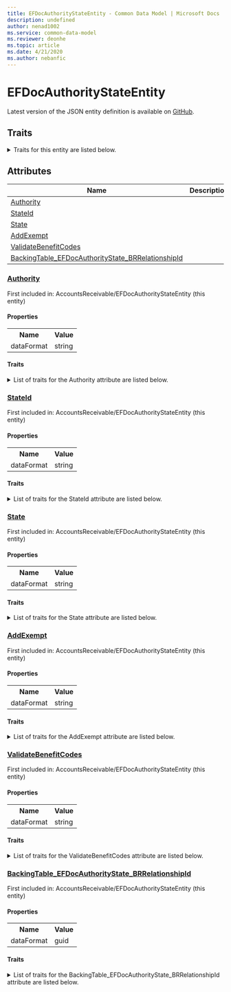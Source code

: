 ```yaml
---
title: EFDocAuthorityStateEntity - Common Data Model | Microsoft Docs
description: undefined
author: nenad1002
ms.service: common-data-model
ms.reviewer: deonhe
ms.topic: article
ms.date: 4/21/2020
ms.author: nebanfic
---
```


# EFDocAuthorityStateEntity

  
 Latest version of the JSON entity definition is available on <a href="https://github.com/Microsoft/CDM/tree/master/schemaDocuments/core/operationsCommon/Entities/Finance/AccountsReceivable/EFDocAuthorityStateEntity.cdm.json" target="_blank">GitHub</a>.  

## Traits

<details>
<summary>Traits for this entity are listed below.  
</summary>

**is.CDM.entityVersion**  
  <table><tr><th>Parameter</th><th>Value</th><th>Data type</th><th>Explanation</th></tr><tr><td>versionNumber</td><td>"1.0.0"</td><td>string</td><td>semantic version number of the entity</td></tr></table>

**is.application.releaseVersion**  
  <table><tr><th>Parameter</th><th>Value</th><th>Data type</th><th>Explanation</th></tr><tr><td>releaseVersion</td><td>"10.0.13.0"</td><td>string</td><td>semantic version number of the application introducing this entity</td></tr></table>

</details>

## Attributes

|Name|Description|First Included in Instance|
|---|---|---|
|[Authority](#Authority)||<a href="EFDocAuthorityStateEntity.md" target="_blank">AccountsReceivable/EFDocAuthorityStateEntity</a>|
|[StateId](#StateId)||<a href="EFDocAuthorityStateEntity.md" target="_blank">AccountsReceivable/EFDocAuthorityStateEntity</a>|
|[State](#State)||<a href="EFDocAuthorityStateEntity.md" target="_blank">AccountsReceivable/EFDocAuthorityStateEntity</a>|
|[AddExempt](#AddExempt)||<a href="EFDocAuthorityStateEntity.md" target="_blank">AccountsReceivable/EFDocAuthorityStateEntity</a>|
|[ValidateBenefitCodes](#ValidateBenefitCodes)||<a href="EFDocAuthorityStateEntity.md" target="_blank">AccountsReceivable/EFDocAuthorityStateEntity</a>|
|[BackingTable_EFDocAuthorityState_BRRelationshipId](#BackingTable_EFDocAuthorityState_BRRelationshipId)||<a href="EFDocAuthorityStateEntity.md" target="_blank">AccountsReceivable/EFDocAuthorityStateEntity</a>|

### <a href=#Authority name="Authority">Authority</a>

First included in: AccountsReceivable/EFDocAuthorityStateEntity (this entity)  

#### Properties

<table><tr><th>Name</th><th>Value</th></tr><tr><td>dataFormat</td><td>string</td></tr></table>

#### Traits

<details>
<summary>List of traits for the Authority attribute are listed below.</summary>

**is.dataFormat.character**  
**is.dataFormat.big**  
**is.dataFormat.array**  
**is.dataFormat.character**  
**is.dataFormat.array**  
</details>

### <a href=#StateId name="StateId">StateId</a>

First included in: AccountsReceivable/EFDocAuthorityStateEntity (this entity)  

#### Properties

<table><tr><th>Name</th><th>Value</th></tr><tr><td>dataFormat</td><td>string</td></tr></table>

#### Traits

<details>
<summary>List of traits for the StateId attribute are listed below.</summary>

**is.dataFormat.character**  
**is.dataFormat.big**  
**is.dataFormat.array**  
**is.dataFormat.character**  
**is.dataFormat.array**  
</details>

### <a href=#State name="State">State</a>

First included in: AccountsReceivable/EFDocAuthorityStateEntity (this entity)  

#### Properties

<table><tr><th>Name</th><th>Value</th></tr><tr><td>dataFormat</td><td>string</td></tr></table>

#### Traits

<details>
<summary>List of traits for the State attribute are listed below.</summary>

**is.dataFormat.character**  
**is.dataFormat.big**  
**is.dataFormat.array**  
**is.dataFormat.character**  
**is.dataFormat.array**  
</details>

### <a href=#AddExempt name="AddExempt">AddExempt</a>

First included in: AccountsReceivable/EFDocAuthorityStateEntity (this entity)  

#### Properties

<table><tr><th>Name</th><th>Value</th></tr><tr><td>dataFormat</td><td>string</td></tr></table>

#### Traits

<details>
<summary>List of traits for the AddExempt attribute are listed below.</summary>

**is.dataFormat.character**  
**is.dataFormat.big**  
**is.dataFormat.array**  
**is.dataFormat.character**  
**is.dataFormat.array**  
</details>

### <a href=#ValidateBenefitCodes name="ValidateBenefitCodes">ValidateBenefitCodes</a>

First included in: AccountsReceivable/EFDocAuthorityStateEntity (this entity)  

#### Properties

<table><tr><th>Name</th><th>Value</th></tr><tr><td>dataFormat</td><td>string</td></tr></table>

#### Traits

<details>
<summary>List of traits for the ValidateBenefitCodes attribute are listed below.</summary>

**is.dataFormat.character**  
**is.dataFormat.big**  
**is.dataFormat.array**  
**is.dataFormat.character**  
**is.dataFormat.array**  
</details>

### <a href=#BackingTable_EFDocAuthorityState_BRRelationshipId name="BackingTable_EFDocAuthorityState_BRRelationshipId">BackingTable_EFDocAuthorityState_BRRelationshipId</a>

First included in: AccountsReceivable/EFDocAuthorityStateEntity (this entity)  

#### Properties

<table><tr><th>Name</th><th>Value</th></tr><tr><td>dataFormat</td><td>guid</td></tr></table>

#### Traits

<details>
<summary>List of traits for the BackingTable_EFDocAuthorityState_BRRelationshipId attribute are listed below.</summary>

**is.dataFormat.character**  
**is.dataFormat.big**  
**is.dataFormat.array**  
**is.dataFormat.guid**  
**means.identity.entityId**  
**is.linkedEntity.identifier**  
Marks the attribute(s) that hold foreign key references to a linked (used as an attribute) entity. This attribute is added to the resolved entity to enumerate the referenced entities.  <table><tr><th>Parameter</th><th>Value</th><th>Data type</th><th>Explanation</th></tr><tr><td>entityReferences</td><td><table><tr><th>entityReference</th><th>attributeReference</th></tr><tr><td><a href="../../../Tables/Finance/FiscalBooksBrazil/Miscellaneous/EFDocAuthorityState_BR.md" target="_blank">/core/operationsCommon/Tables/Finance/FiscalBooksBrazil/Miscellaneous/EFDocAuthorityState_BR.cdm.json/EFDocAuthorityState_BR</a></td><td><a href="../../../Tables/Finance/FiscalBooksBrazil/Miscellaneous/EFDocAuthorityState_BR.md#RecId" target="_blank">RecId</a></td></tr></table></td><td>entity</td><td>a reference to the constant entity holding the list of entity references</td></tr></table>

**is.dataFormat.guid**  
**is.dataFormat.character**  
**is.dataFormat.array**  
</details>
